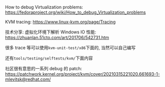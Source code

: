 

How to debug Virtualization problems: https://fedoraproject.org/wiki/How_to_debug_Virtualization_problems

KVM tracing: https://www.linux-kvm.org/page/Tracing

技术分享: 虚拟化环境下解析 Windows IO 性能: https://zhuanlan.51cto.com/art/201706/542731.htm


很多 trace 等可以使用`kvm-unit-test/x86`下面的, 当然可以自己编写


还有`tools/testing/selftests/kvm/`下面内容

社区很有意思的一系列 debug 的 patch: https://patchwork.kernel.org/project/kvm/cover/20210315221020.661693-1-mlevitsk@redhat.com/